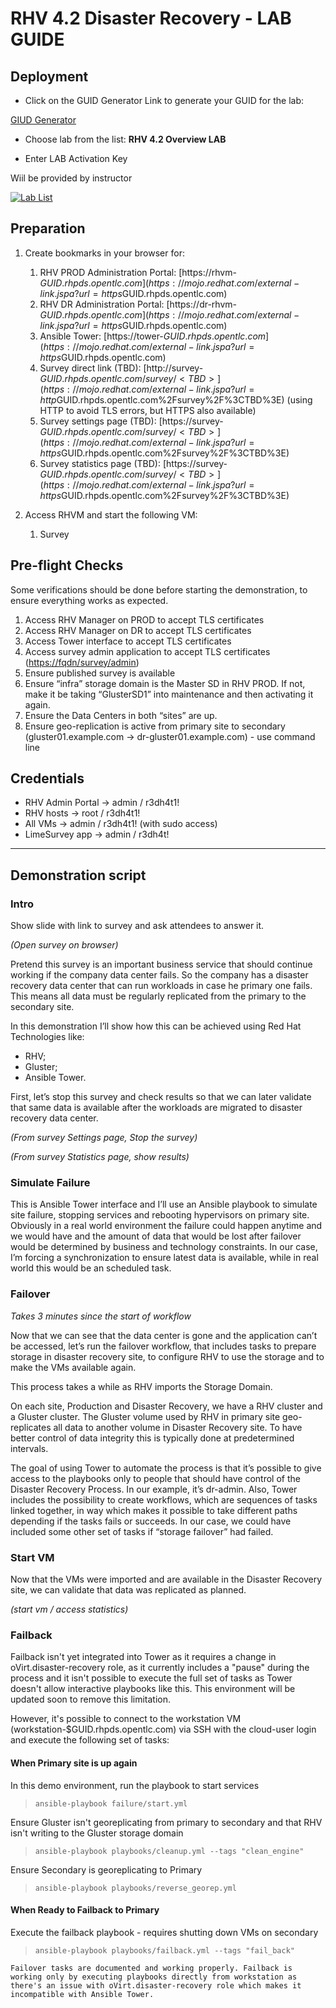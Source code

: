 RHV 4.2 Disaster Recovery - LAB GUIDE
==================================

Deployment
----------

* Click on the GUID Generator Link to generate your GUID for the lab: 

[GIUD Generator](https://www.opentlc.com/gg/gg.cgi?profile=generic_emea_jskorzyn)

* Choose lab from the list: **RHV 4.2 Overview LAB**

* Enter LAB Activation Key

Wiil be provided by instructor

[![Lab List](https://github.com/jskorzyn/RHV-4.2-LABs/blob/master/files/lab01.png)](https://www.opentlc.com/gg/gg.cgi?profile=generic_emea_jskorzyn)


Preparation
-----------

1.  Create bookmarks in your browser for:

    1.  RHV PROD Administration Portal:  [https://rhvm-$GUID.rhpds.opentlc.com](https://mojo.redhat.com/external-link.jspa?url=https%3A%2F%2Frhvm-$GUID.rhpds.opentlc.com)
    2.  RHV DR Administration Portal:  [https://dr-rhvm-$GUID.rhpds.opentlc.com](https://mojo.redhat.com/external-link.jspa?url=https%3A%2F%2Fdr-rhvm-$GUID.rhpds.opentlc.com)
    3.  Ansible Tower: [https://tower-$GUID.rhpds.opentlc.com](https://mojo.redhat.com/external-link.jspa?url=https%3A%2F%2Ftower-$GUID.rhpds.opentlc.com)
    4.  Survey direct link (TBD): [http://survey-$GUID.rhpds.opentlc.com/survey/<TBD>](https://mojo.redhat.com/external-link.jspa?url=http%3A%2F%2Fsurvey-$GUID.rhpds.opentlc.com%2Fsurvey%2F%3CTBD%3E) (using HTTP to avoid TLS errors, but HTTPS also available)
    5.  Survey settings page (TBD): [https://survey-$GUID.rhpds.opentlc.com/survey/<TBD>](https://mojo.redhat.com/external-link.jspa?url=https%3A%2F%2Fsurvey-$GUID.rhpds.opentlc.com%2Fsurvey%2F%3CTBD%3E)
    6.  Survey statistics page (TBD): [https://survey-$GUID.rhpds.opentlc.com/survey/<TBD>](https://mojo.redhat.com/external-link.jspa?url=https%3A%2F%2Fsurvey-$GUID.rhpds.opentlc.com%2Fsurvey%2F%3CTBD%3E)

2.  Access RHVM and start the following VM:
    1.  Survey

Pre-flight Checks
-----------------

Some verifications should be done before starting the demonstration, to ensure everything works as expected.

1.  Access RHV Manager on PROD to accept TLS certificates
2.  Access RHV Manager on DR to accept TLS certificates
3.  Access Tower interface to accept TLS certificates
4.  Access survey admin application  to accept TLS certificates ([https://fqdn/survey/admin](https://mojo.redhat.com/fqdn/survey/admin))
5.  Ensure published survey is available
6.  Ensure “infra” storage domain is the Master SD in RHV PROD. If not, make it be taking “GlusterSD1” into maintenance and then activating it again.
7.  Ensure the Data Centers in both “sites” are up.
8.  Ensure geo-replication is active from primary site to secondary (gluster01.example.com → dr-gluster01.example.com) - use command line

Credentials
-----------

*   RHV Admin Portal → admin / r3dh4t1!
*   RHV hosts → root / r3dh4t1!
*   All VMs → admin / r3dh4t1! (with sudo access)
*   LimeSurvey app → admin / r3dh4t!


--------------------

Demonstration script
--------------------

### Intro

Show slide with link to survey and ask attendees to answer it.  

_(Open survey on browser)_

Pretend this survey is an important business service that should continue working if the company data center fails. So the company has a disaster recovery data center that can run workloads in case he primary one fails. This means all data must be regularly replicated from the primary to the secondary site.

In this demonstration I’ll show how this can be achieved using Red Hat Technologies like:

* RHV;
*  Gluster;
*  Ansible Tower.

First, let’s stop this survey and check results so that we can later validate that same data is available after the workloads are migrated to disaster recovery data center.

_(From survey Settings page, Stop the survey)_

_(From survey Statistics page, show results)_

### Simulate Failure

This is Ansible Tower interface and I’ll use an Ansible playbook to simulate site failure, stopping services and rebooting hypervisors on primary site. Obviously in a real world environment the failure could happen anytime and we would have and the amount of data that would be lost after failover would be determined by business and technology constraints. In our case, I’m forcing a synchronization to ensure latest data is available, while in real world this would be an scheduled task.

### Failover

_Takes 3 minutes since the start of workflow_

Now that we can see that the data center is gone and the application can’t be accessed, let’s run the failover workflow, that includes tasks to prepare storage in disaster recovery site, to configure RHV to use the storage and to make the VMs available again.

This process takes a while as RHV imports the Storage Domain.

On each site, Production and Disaster Recovery, we have a RHV cluster and a Gluster cluster. 
The Gluster volume used by RHV in primary site geo-replicates all data to another volume in Disaster Recovery site. To have better control of data integrity this is typically done at predetermined intervals.

The goal of using Tower to automate the process is that it’s possible to give access to the playbooks only to people that should have control of the Disaster Recovery Process. In our example, it’s dr-admin. Also, Tower includes the possibility to create workflows, which are sequences of tasks linked together, in way which makes it possible to take different paths depending if the tasks fails or succeeds. In our case, we could have included some other set of tasks if “storage failover” had failed.

### Start VM

Now that the VMs were imported and are available in the Disaster Recovery site, we can validate that data was replicated as planned.

_(start vm / access statistics)_

### Failback

Failback isn't yet integrated into Tower as it requires a change in oVirt.disaster-recovery role, as it currently includes a "pause" during the process and it isn't possible to execute the full set of tasks as Tower doesn't allow interactive playbooks like this. This environment will be updated soon to remove this limitation.

However, it's possible to connect to the workstation VM (workstation-$GUID.rhpds.opentlc.com) via SSH with the cloud-user login and execute the following set of tasks:

#### When Primary site is up again

In this demo environment, run the playbook to start services

>     ansible-playbook failure/start.yml

Ensure Gluster isn't georeplicating from primary to secondary and that RHV isn't writing to the Gluster storage domain

>     ansible-playbook playbooks/cleanup.yml --tags "clean_engine"

Ensure Secondary is georeplicating to Primary

>     ansible-playbook playbooks/reverse_georep.yml

#### When Ready to Failback to Primary

Execute the failback playbook - requires shutting down VMs on secondary

>     ansible-playbook playbooks/failback.yml --tags "fail_back"

```
Failover tasks are documented and working properly. Failback is working only by executing playbooks directly from workstation as there's an issue with oVirt.disaster-recovery role which makes it incompatible with Ansible Tower.
```
